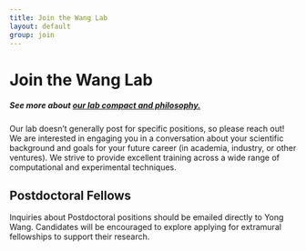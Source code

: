 ```yaml
---
title: Join the Wang Lab
layout: default
group: join
---
```


# Join the Wang Lab

##### See more about [our lab compact and philosophy.](/compact/)

Our lab doesn’t generally post for specific positions, so please reach out! We are interested in engaging you in a conversation about your scientific background and goals for your future career (in academia, industry, or other ventures). We strive to provide excellent training across a wide range of computational and experimental techniques.
<br/>


## Postdoctoral Fellows

Inquiries about Postdoctoral positions should be emailed directly to Yong Wang. Candidates will be encouraged to explore applying for extramural fellowships to support their research.
